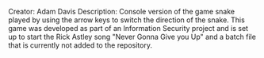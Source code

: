 Creator: Adam Davis
Description: Console version of the game snake played by using the arrow keys to switch the direction of the snake. This game was
developed as part of an Information Security project and is set up to start the Rick Astley song "Never Gonna Give you Up"
and a batch file that is currently not added to the repository. 
